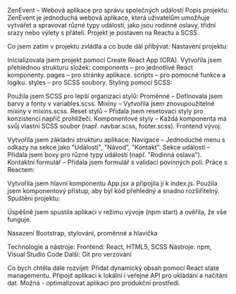 ZenEvent – Webová aplikace pro správu společných událostí
Popis projektu:
ZenEvent je jednoduchá webová aplikace, která uživatelům umožňuje vytvářet a spravovat různé typy událostí, jako jsou rodinné oslavy, třídní srazy nebo výlety s přáteli. Projekt je postaven na Reactu a SCSS.

Co jsem zatím v projektu zvládla a co bude dál přibývat:
Nastavení projektu:

Inicializovala jsem projekt pomocí Create React App (CRA).
Vytvořila jsem přehlednou strukturu složek:
components – pro jednotlivé React komponenty.
pages – pro stránky aplikace.
scripts – pro pomocné funkce a logiku.
styles – pro SCSS soubory.
Styling pomocí SCSS:

Použila jsem SCSS pro lepší organizaci stylů:
Proměnné – Definovala jsem barvy a fonty v variables.scss.
Mixiny – Vytvořila jsem znovupoužitelné mixiny v mixins.scss.
Reset stylů – Přidala jsem resetovací styly pro konzistenci napříč prohlížeči.
Komponentové styly – Každá komponenta má svůj vlastní SCSS soubor (např. navbar.scss, footer.scss).
Frontend vývoj:

Vytvořila jsem základní strukturu aplikace:
Navigace – Jednoduché menu s odkazy na sekce jako "Události", "Návod", "Kontakt".
Sekce událostí – Přidala jsem boxy pro různé typy událostí (např. "Rodinná oslava").
Kontaktní formulář – Přidala jsem formulář s validací povinných polí.
Práce s Reactem:

Vytvořila jsem hlavní komponentu App.jsx a připojila ji k index.js.
Použila jsem komponentový přístup, aby byl kód přehledný a snadno rozšiřitelný.
Spuštění projektu:

Úspěšně jsem spustila aplikaci v režimu vývoje (npm start) a ověřila, že vše funguje.

Nasazení Bootstrap, stylování, proměnné a hlavička

Technologie a nástroje:
Frontend: React, HTML5, SCSS
Nástroje: npm, Visual Studio Code
Další: Git pro verzování

Co bych chtěla dále rozvíjet:
Přidat dynamický obsah pomocí React state managementu.
Připojit aplikaci k lokální i veřejné API pro ukládání a načítání dat.
Možná - optimalizovat aplikaci pro produkční prostředí.